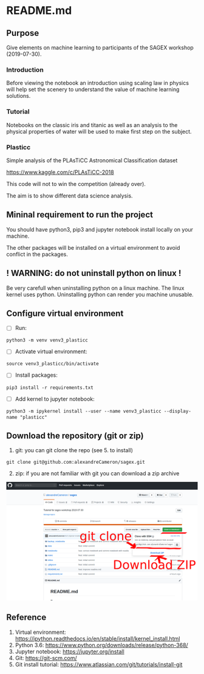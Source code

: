 # README.md

## Purpose

Give elements on machine learning to participants of the SAGEX workshop (2019-07-30). 

### Introduction

Before viewing the notebook an introduction using scaling law in physics will help set the scenery to understand the value of machine learning solutions.


### Tutorial

Notebooks on the classic iris and titanic as well as an analysis to the physical properties of water will be used to make first step on the subject.

### Plasticc

Simple analysis of the PLAsTiCC Astronomical Classification dataset

https://www.kaggle.com/c/PLAsTiCC-2018


This code will not to win the competition (already over). 

The aim is to show different data science analysis.

## Mininal requirement to run the project

You should have python3, pip3 and jupyter notebook install locally on your machine.

The other packages will be installed on a virtual environment to avoid conflict in the packages.

## ! WARNING: do **not** uninstall python on linux !

Be very carefull when uninstalling python on a linux machine. The linux kernel uses python. Uninstalling python can render you machine unusable.


## Configure virtual environment

* [ ] Run:

```
python3 -m venv venv3_plasticc
```

* [ ] Activate virtual environment:

```
source venv3_plasticc/bin/activate
```

* [ ] Install packages:

```
pip3 install -r requirements.txt 
```

* [ ] Add kernel to jupyter notebook:

```
python3 -m ipykernel install --user --name venv3_plasticc --display-name "plasticc"
```

## Download the repository (git or zip)

1. git: you can git clone the repo (see 5. to install)

```
git clone git@github.com:alexandreCameron/sagex.git
```

2. zip: if you are not familiar with git you can download a zip archive

![Alt text](notes/download_repo.png?raw=true "Download repo")

## Reference

1. Virtual environment: https://ipython.readthedocs.io/en/stable/install/kernel_install.html
2. Python 3.6: https://www.python.org/downloads/release/python-368/
3. Jupyter notebook: https://jupyter.org/install
4. Git: https://git-scm.com/
5. Git install tutorial: https://www.atlassian.com/git/tutorials/install-git
